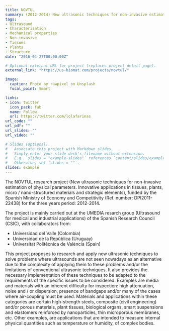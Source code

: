 ```yaml
---
title: NOVTUL
summary: (2012-2014) New ultrasonic techniques for non-invasive estimation of physical parameters. Innovative applications in tissues, plants, micro / nano-structured materials and strategic elements
tags:
- Ultrasound
- Characterization
- Mechanical properties
- Non-invasive
- Tissues
- Plants
- Structure
date: "2016-04-27T00:00:00Z"

# Optional external URL for project (replaces project detail page).
external_link: "https://us-biomat.com/projects/novtul/"

image:
  caption: Photo by rawpixel on Unsplash
  focal_point: Smart

links:
- icon: twitter
  icon_pack: fab
  name: Follow
  url: https://twitter.com/lolafarinas
url_code: ""
url_pdf: ""
url_slides: ""
url_video: ""

# Slides (optional).
#   Associate this project with Markdown slides.
#   Simply enter your slide deck's filename without extension.
#   E.g. `slides = "example-slides"` references `content/slides/example-slides.md`.
#   Otherwise, set `slides = ""`.
slides: example
---
```


The NOVTUL research project (New ultrasonic techniques for non-invasive estimation of physical parameters. Innovative applications in tissues, plants, micro / nano-structured materials and strategic elements), funded by the Spanish Ministry of Economy and Competitivity (Ref. number: DPI2011-22438) for the three years period: 2012-2014.

 The project is mainly carried out at the UMEDIA resarch group (Ultrasound for medical and industrial applications) of the Spanish Research Council (CSIC), with collaborators from:
 - Universidad del Valle (Colombia)
 - Universidad de la República (Uruguay)
 - Universitat Politècnica de València (Spain)
 
 This project proposes to research and apply new ultrasonic techniques to solve problems where ultrasounds are not seen nowadays as an alternative due to the complexity of applying them to these problems and/or the limitations of conventional ultrasonic techniques. It also provides the necessary implementation of these techniques to be adapted to the requirements of the specific issues to be considered. Examples are media and materials with an inherent difficulty for inspection: high attenuation, noise and / or dispersion, presence of bandgaps and/or many of the cases where air-coupling must be used. Materials and applications within these categories are certain high-strength steels, composite (civil engineering) and/or porous materials, plant tissues, biological organs, smart suspensions and elastomers reinforced by nanoparticles, thin microporous membranes, etc. Other examples, are applications that are intended to measure internal physical quantities such as temperature or humidity, of complex bodies.
